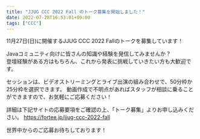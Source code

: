 ```yaml
---
title: "JJUG CCC 2022 Fall のトーク募集を開始しました！"
date: 2022-07-28T16:53:01+09:00
tags: ["CCC"]
---
```


11月27日(日)に開催するJJUG CCC 2022 Fallのトークを募集しています！

Javaコミュニティ向けに皆さんの知識や経験を発信してみませんか？  
登壇経験がある方はもちろん、これから発表に挑戦していきたい方も大歓迎です。

セッションは、ビデオストリーミングとライブ出演の組み合わせで、50分枠か25分枠を選択できます。
動画作成で不明点があればスタッフが相談に乗ることができますので、お気軽にご応募ください！

詳細は下記サイトの応募要項をご確認の上、「トーク募集」よりお申し込みください。
https://fortee.jp/jjug-ccc-2022-fall

世界中からのご応募お待ちしております！
